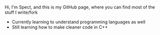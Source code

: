 Hi, I'm Spect, and this is my GitHub page, where you can find most of the stuff I write/fork
- Currently learning to understand programming languages as well
- Still learning how to make cleaner code in C++
